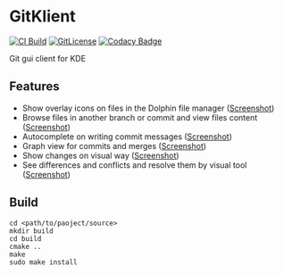 # GitKlient

[![CI Build](https://github.com/HamedMasafi/GitKlient/actions/workflows/main.yml/badge.svg)](https://github.com/HamedMasafi/GitKlient/actions/workflows/main.yml)
[![GitLicense](https://gitlicense.com/badge/hamedmasafi/gitklient)](https://gitlicense.com/license/hamedmasafi/gitklient)
[![Codacy Badge](https://app.codacy.com/project/badge/Grade/b4156035d6cb44bc83d31a5120662324)](https://www.codacy.com/gh/HamedMasafi/GitKlient/dashboard?utm_source=github.com&amp;utm_medium=referral&amp;utm_content=HamedMasafi/GitKlient&amp;utm_campaign=Badge_Grade)

Git gui client for KDE

## Features

- Show overlay icons on files in the Dolphin file manager ([Screenshot](doc/screenshots/icons.png))
- Browse files in another branch or commit and view files content ([Screenshot](doc/screenshots/browse.png))
- Autocomplete on writing commit messages ([Screenshot](doc/screenshots/autocomplete.png))
- Graph view for commits and merges ([Screenshot](doc/screenshots/graph.png))
- Show changes on visual way ([Screenshot](doc/screenshots/diff_on_changes.png))
- See differences and conflicts and resolve them by visual tool ([Screenshot](doc/screenshots/merge.png))


## Build
```
cd <path/to/paoject/source>
mkdir build
cd build
cmake ..
make
sudo make install
```
